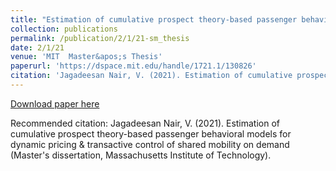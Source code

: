 ```yaml
---
title: "Estimation of cumulative prospect theory-based passenger behavioral models for dynamic pricing & transactive control of shared mobility on demand"
collection: publications
permalink: /publication/2/1/21-sm_thesis
date: 2/1/21
venue: 'MIT  Master&apos;s Thesis'
paperurl: 'https://dspace.mit.edu/handle/1721.1/130826'
citation: 'Jagadeesan Nair, V. (2021). Estimation of cumulative prospect theory-based passenger behavioral models for dynamic pricing &amp; transactive control of shared mobility on demand (Master&apos;s dissertation, Massachusetts Institute of Technology).'
---
```


<a href='https://dspace.mit.edu/handle/1721.1/130826'>Download paper here</a>

Recommended citation: Jagadeesan Nair, V. (2021). Estimation of cumulative prospect theory-based passenger behavioral models for dynamic pricing & transactive control of shared mobility on demand (Master's dissertation, Massachusetts Institute of Technology).